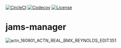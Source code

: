 [![CircleCI](https://circleci.com/gh/BorsaTeam/jams-manager/tree/master.svg?style=svg)](https://circleci.com/gh/BorsaTeam/jams-manager/tree/master)
[![Codecov](https://codecov.io/gh/kaduartur/jams-manager/branch/master/graph/badge.svg)](https://codecov.io/gh/kaduartur/jams-manager)
[![License](https://img.shields.io/badge/License-Apache%202.0-blue.svg)](https://opensource.org/licenses/Apache-2.0)
# jams-manager
![actn_160901_ACTN_REAL_BMX_REYNOLDS_EDIT351](https://user-images.githubusercontent.com/61803374/84971515-55212b00-b0f3-11ea-8ab4-8be279077b62.jpg)
